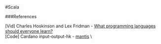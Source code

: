 #Scala

###References

[Vid] Charles Hoskinson and Lex Fridman - [What programming languages should everyone learn?](https://www.youtube.com/watch?v=H9jMs-Lcyhc&ab_channel=LexClips) \
[Code] Cardano input-output-hk - [mantis](https://github.com/input-output-hk/mantis) \